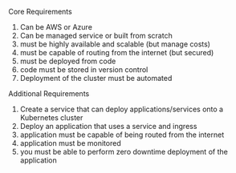 Core Requirements
1. Can be AWS or Azure
2. Can be managed service or built from scratch
3. must be highly available and scalable (but manage costs)
4. must be capable of routing from the internet (but secured)
5. must be deployed from code
6. code must be stored in version control
7. Deployment of the cluster must be automated

Additional Requirements
1. Create a service that can  deploy applications/services onto a Kubernetes cluster
2. Deploy an application that uses a service and ingress
3. application must be capable of being routed from the internet
4. application must be monitored
5. you must be able to perform zero downtime deployment of the application